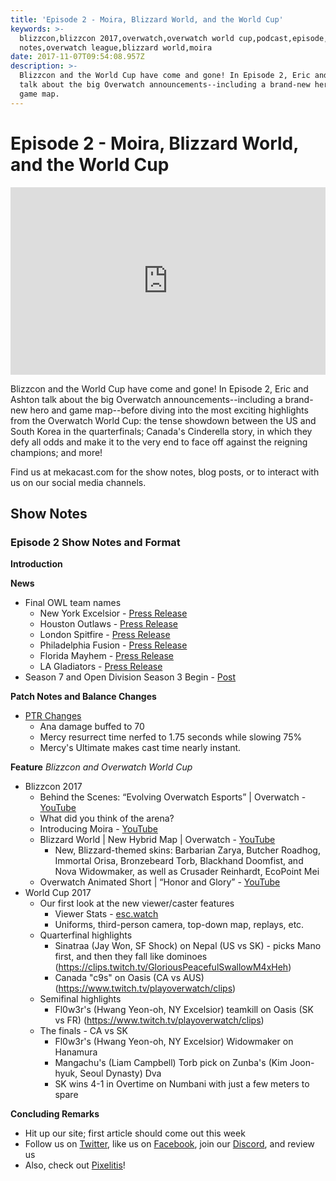 ```yaml
---
title: 'Episode 2 - Moira, Blizzard World, and the World Cup'
keywords: >-
  blizzcon,blizzcon 2017,overwatch,overwatch world cup,podcast,episode,news,show
  notes,overwatch league,blizzard world,moira
date: 2017-11-07T09:54:08.957Z
description: >-
  Blizzcon and the World Cup have come and gone! In Episode 2, Eric and Ashton
  talk about the big Overwatch announcements--including a brand-new hero and
  game map.
---
```

# Episode 2 - Moira, Blizzard World, and the World Cup

<iframe width="100%" height="300" scrolling="no" frameborder="no" src="https://w.soundcloud.com/player/?url=https%3A//api.soundcloud.com/tracks/352479803&amp;color=%23ff5500&amp;auto_play=false&amp;hide_related=false&amp;show_comments=true&amp;show_user=true&amp;show_reposts=false&amp;show_teaser=true&amp;visual=true"></iframe>

Blizzcon and the World Cup have come and gone! In Episode 2, Eric and Ashton talk about the big Overwatch announcements--including a brand-new hero and game map--before diving into the most exciting highlights from the Overwatch World Cup: the tense showdown between the US and South Korea in the quarterfinals; Canada's Cinderella story, in which they defy all odds and make it to the very end to face off against the reigning champions; and more!

Find us at mekacast.com for the show notes, blog posts, or to interact with us on our social media channels.

## Show Notes

### Episode 2 Show Notes and Format

**Introduction**

**News**

  * Final OWL team names
    * New York Excelsior - [Press Release](http://blizz.ly/NYXL)
    * Houston Outlaws - [Press Release](https://overwatchleague.com/en-us/news/21164551)
    * London Spitfire - [Press Release](https://overwatchleague.com/en-us/news/21173802)
    * Philadelphia Fusion - [Press Release](https://overwatchleague.com/en-us/news/21173803)
    * Florida Mayhem - [Press Release](https://overwatchleague.com/en-us/news/21173801)
    * LA Gladiators - [Press Release](https://overwatchleague.com/en-us/news/21184890)
  * Season 7 and Open Division Season 3 Begin - [Post](https://playoverwatch.com/en-us/blog/21173548)

**Patch Notes and Balance Changes**

  * [PTR Changes](https://blizztrack.com/patch_notes/overwatch_ptr/41031)
    * Ana damage buffed to 70
    * Mercy resurrect time nerfed to 1.75 seconds while slowing 75%
    * Mercy's Ultimate makes cast time nearly instant.

**Feature** _Blizzcon and Overwatch World Cup_

  * Blizzcon 2017
    * Behind the Scenes: “Evolving Overwatch Esports” | Overwatch - [YouTube](https://youtu.be/AUPExXBfS1s)
    * What did you think of the arena?
    * Introducing Moira - [YouTube](https://www.youtube.com/watch?v=8tLopqeL9s8)
    * Blizzard World | New Hybrid Map | Overwatch - [YouTube](https://www.youtube.com/watch?v=Ii3Hce3_fOw)
      * New, Blizzard-themed skins: Barbarian Zarya, Butcher Roadhog, Immortal Orisa, Bronzebeard Torb, Blackhand Doomfist, and Nova Widowmaker, as well as Crusader Reinhardt, EcoPoint Mei
    * Overwatch Animated Short | “Honor and Glory” - [YouTube](https://www.youtube.com/watch?v=sQfk5HykiEk)
  * World Cup 2017
    * Our first look at the new viewer/caster features  
      * Viewer Stats - [esc.watch](https://esc.watch/tournaments/ow/overwatch-world-cup-2017)
      * Uniforms, third-person camera, top-down map, replays, etc.
    * Quarterfinal highlights
      * Sinatraa (Jay Won, SF Shock) on Nepal (US vs SK) - picks Mano first, and then they fall like dominoes (https://clips.twitch.tv/GloriousPeacefulSwallowM4xHeh)
      * Canada "c9s" on Oasis (CA vs AUS) (https://www.twitch.tv/playoverwatch/clips)
    * Semifinal highlights
      * Fl0w3r's (Hwang Yeon-oh, NY Excelsior) teamkill on Oasis (SK vs FR) (https://www.twitch.tv/playoverwatch/clips)
    * The finals - CA vs SK
      * Fl0w3r's (Hwang Yeon-oh, NY Excelsior) Widowmaker on Hanamura
      * Mangachu's (Liam Campbell) Torb pick on Zunba's (Kim Joon-hyuk, Seoul Dynasty) Dva
      * SK wins 4-1 in Overtime on Numbani with just a few meters to spare

**Concluding Remarks**

  * Hit up our site; first article should come out this week
  * Follow us on [Twitter](https://twitter.com/MEKAcast), like us on [Facebook](https://fb.me/mekacast/), join our [Discord](https://discord.gg/VFG9Cug), and review us
  * Also, check out [Pixelitis](http://pixelitis.io/)!
